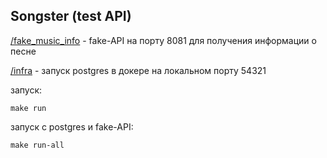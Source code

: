 ## Songster (test API)

[/fake_music_info](/fake_music_info) - fake-API на порту 8081 для получения информации о песне

[/infra](/infra) - запуск postgres в докере на локальном порту 54321

запуск:
```shell
make run
```

запуск с postgres и fake-API:
```shell
make run-all
```
